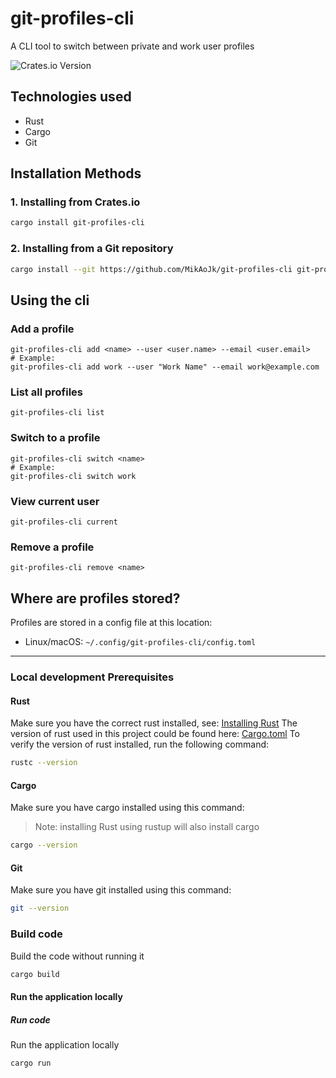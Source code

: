 # git-profiles-cli
A CLI tool to switch between private and work user profiles

![Crates.io Version](https://img.shields.io/crates/v/git-profiles-cli)


## Technologies used
* Rust
* Cargo
* Git

## Installation Methods
### 1. Installing from Crates.io
```bash script
cargo install git-profiles-cli
```
### 2. Installing from a Git repository
```bash script
cargo install --git https://github.com/MikAoJk/git-profiles-cli git-profiles-cli
```

## Using the cli

### Add a profile

```
git-profiles-cli add <name> --user <user.name> --email <user.email>
# Example:
git-profiles-cli add work --user "Work Name" --email work@example.com
```

### List all profiles

```
git-profiles-cli list
```

### Switch to a profile

```
git-profiles-cli switch <name>
# Example:
git-profiles-cli switch work
```

### View current user

```[LICENSE](../bible-group-meeting-notification-sms/LICENSE)
git-profiles-cli current
```

### Remove a profile

```
git-profiles-cli remove <name>
```

## Where are profiles stored?

Profiles are stored in a config file at this location:
- Linux/macOS: `~/.config/git-profiles-cli/config.toml`

---


### Local development Prerequisites
#### Rust
Make sure you have the correct rust installed, see: [Installing Rust](https://www.rust-lang.org/learn/get-started)
The version of rust used in this project could be found here: [Cargo.toml](Cargo.toml)
To verify the version of rust installed, run the following command:
```bash script
rustc --version
```

#### Cargo
Make sure you have cargo installed using this command:
> Note: installing Rust using rustup will also install cargo
```bash script
cargo --version
```

#### Git
Make sure you have git installed using this command:
```bash script
git --version
```

### Build code
Build the code without running it
```bash script
cargo build
```

#### Run the application locally
##### Run code
Run the application locally
```bash script
cargo run
```
